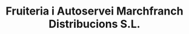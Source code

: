 ---
title: "Fruiteria i Autoservei Marchfranch Distribucions S.L."
url: /baga/fruiteria-i-autoservei-marchfranch-distribucions-s-l/
shop: comodidad
---